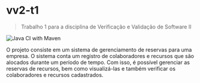 # vv2-t1
> Trabalho 1 para a disciplina de Verificação e Validação de Software II

![Java CI with Maven](https://github.com/guerra08/vv2-t1/workflows/Java%20CI%20with%20Maven/badge.svg?branch=master)

O projeto consiste em um sistema de gerenciamento de reservas para uma empresa. O sistema conta um registro de colaboradores e recursos que são alocados durante um período de tempo. Com isso, é possível gerenciar as reservas de recursos, bem como visualizá-las e também verificar os colaboradores e recursos cadastrados.
